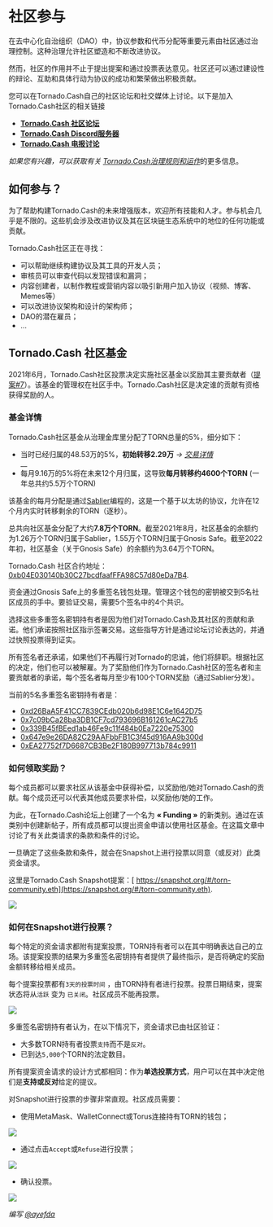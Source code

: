 # 社区参与

在去中心化自治组织（DAO）中，协议参数和代币分配等重要元素由社区通过治理控制。这种治理允许社区塑造和不断改进协议。

然而，社区的作用并不止于提出提案和通过投票表达意见。社区还可以通过建设性的辩论、互助和具体行动为协议的成功和繁荣做出积极贡献。

您可以在Tornado.Cash自己的社区论坛和社交媒体上讨论。以下是加入Tornado.Cash社区的相关链接

* [**Tornado.Cash 社区论坛**](https://torn.community)
* [**Tornado.Cash Discord服务器**](https://discord.com/invite/TFDrM8K42j)
* [**Tornado.Cash 电报讨论**](https://t.me/TornadoCashOfficial)

_如果您有兴趣，可以获取有关_ [_Tornado.Cash治理规则和运作_](governance.md)的更多信息。

## 如何参与？

为了帮助构建Tornado.Cash的未来增强版本，欢迎所有技能和人才。参与机会几乎是不限的。这些机会涉及改进协议及其在区块链生态系统中的地位的任何功能或贡献。

Tornado.Cash社区正在寻找：

* 可以帮助继续构建协议及其工具的开发人员；
* 审核员可以审查代码以发现错误和漏洞；
* 内容创建者，以制作教程或营销内容以吸引新用户加入协议（视频、博客、Memes等）
* 可以改进协议架构和设计的架构师；
* DAO的潜在雇员；
* ...

## Tornado.Cash 社区基金

2021年6月，Tornado.Cash社区投票决定实施社区基金以奖励其主要贡献者（[提案#7](https://tornadocash.eth.link/governance/7)）。该基金的管理权在社区手中。Tornado.Cash社区是决定谁的贡献有资格获得奖励的人。

###

### 基金详情

Tornado.Cash社区基金从治理金库里分配了TORN总量的5%，细分如下：

* 当时已经归属的48.53万的5%，**初始转移2.29万** _->_ [_交易详情_](https://etherscan.io/tx/0xbe95f4268df2023d9ef234c1eedbb597b99e4c6e7d396d8f521ee482a1d93d47)\
  \_\_
* 每月9.16万的5%将在未来12个月归属，这导致**每月转移约4600个TORN** (一年总共约5.5万个TORN)

该基金的每月分配是通过[Sablier](https://sablier.finance)编程的，这是一个基于以太坊的协议，允许在12个月内实时转移剩余的TORN（逐秒）。

总共向社区基金分配了大约**7.8万个TORN**。截至2021年8月，社区基金的余额约为1.26万个TORN归属于Sablier，1.55万个TORN归属于Gnosis Safe。截至2022年初，社区基金（关于Gnosis Safe）的余额约为3.64万个TORN。

Tornado.Cash 社区合约地址：[0xb04E030140b30C27bcdfaafFFA98C57d80eDa7B4](https://gnosis-safe.io/app/#/safes/0xb04E030140b30C27bcdfaafFFA98C57d80eDa7B4/balances).

资金通过Gnosis Safe上的多重签名钱包处理。管理这个钱包的密钥被交到5名社区成员的手中。要验证交易，需要5个签名中的4个共识。

选择这些多重签名密钥持有者是因为他们对Tornado.Cash及其社区的贡献和承诺。他们承诺按照社区指示签署交易。这些指导方针是通过论坛讨论表达的，并通过快照投票得到证实。

所有签名者还承诺，如果他们不再履行对Tornado的忠诚，他们将辞职。根据社区的决定，他们也可以被解雇。为了奖励他们作为Tornado.Cash社区的签名者和主要贡献者的承诺，每个签名者每月至少有100个TORN奖励（通过Sablier分发）。

当前的5名多重签名密钥持有者是：

* [0xd26BaA5F41CC7839CEdb020b6d98E1C6e1642D75](https://etherscan.io/address/0xd26BaA5F41CC7839CEdb020b6d98E1C6e1642D75)
* [0x7c09bCa28ba3DB1CF7cd793696B161261cAC27b5](https://etherscan.io/address/0x7c09bCa28ba3DB1CF7cd793696B161261cAC27b5)
* [0x339B45fBEed1ab46Fe9c11f484b0Ea7220e75300](https://etherscan.io/address/0x339B45fBEed1ab46Fe9c11f484b0Ea7220e75300)
* [0x647e9e26DA82C29AAFbbFB1C3f45d916AA9b300d](https://etherscan.io/address/0x647e9e26DA82C29AAFbbFB1C3f45d916AA9b300d)
* [0xEA27752f7D6687CB3Be2F180B997713b784c9911](https://etherscan.io/address/0xEA27752f7D6687CB3Be2F180B997713b784c9911)

### 如何领取奖励？

每个成员都可以要求社区从该基金中获得补偿，以奖励他/她对Tornado.Cash的贡献。每个成员还可以代表其他成员要求补偿，以奖励他/她的工作。

为此，在Tornado.Cash论坛上创建了一个名为 **« Funding »** 的新类别。通过在该类别中创建新帖子，所有成员都可以提出资金申请以使用社区基金。在这篇文章中讨论了有关此类请求的条款和条件的讨论。

一旦确定了这些条款和条件，就会在Snapshot上进行投票以同意（或反对）此类资金请求。

这里是Tornado.Cash Snapshot提案：[ https://snapshot.org/#/torn-community.eth](https://snapshot.org/#/torn-community.eth).

![](../.gitbook/assets/page-daccueil.png)

### 如何在Snapshot进行投票？

每个特定的资金请求都附有提案投票，TORN持有者可以在其中明确表达自己的立场。该提案投票的结果为多重签名密钥持有者提供了最终指示，是否将确定的奖励金额转移给相关成员。

每个提案投票都有`3天的投票时间` ，由TORN持有者进行投票。投票日期结束，提案状态将从`活跃` 变为 `已关闭`。社区成员不能再投票。

![](../.gitbook/assets/time-window.png)

多重签名密钥持有者认为，在以下情况下，资金请求已由社区验证：

* 大多数TORN持有者投票`支持`而不是`反对`。
* 已到达`5,000`个TORN的法定数目。

所有提案资金请求的设计方式都相同：作为**单选投票方式**，用户可以在其中决定他们是**支持或反对**给定的提议。

对Snapshot进行投票的步骤非常直观。社区成员需要：

* 使用MetaMask、WalletConnect或Torus连接持有TORN的钱包；

![](../.gitbook/assets/connect-wallet.png)

* 通过点击`Accept`或`Refuse`进行投票；

![](../.gitbook/assets/cast-the-vote.png)

* 确认投票。

![](../.gitbook/assets/confirm-the-vote.png)

_编写_ [_@ayefda_](https://torn.community/u/ayefda)
